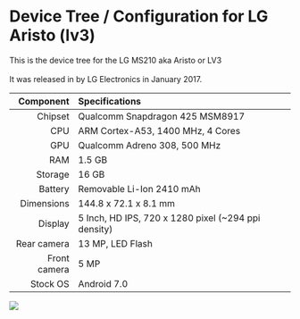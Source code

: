 # Device Tree / Configuration for LG Aristo (lv3)

This is the device tree for the LG MS210 aka Aristo or LV3
<br><br>It was released in by LG Electronics in January 2017.
<br>

| Component               | Specifications                                         |
|------------------------:|:-------------------------------------------------------|
| Chipset                 | Qualcomm Snapdragon 425 MSM8917                        |
| CPU                     | ARM Cortex-A53, 1400 MHz, 4 Cores                      |
| GPU                     | Qualcomm Adreno 308, 500 MHz                           |
| RAM                     | 1.5 GB                                                 |
| Storage                 | 16 GB                                                  |
| Battery                 | Removable Li-Ion 2410 mAh                              |
| Dimensions              | 144.8 x 72.1 x 8.1 mm                                  |
| Display                 | 5 Inch, HD IPS, 720 x 1280 pixel (~294 ppi density)    |
| Rear camera             | 13 MP, LED Flash                                       |
| Front camera            | 5 MP                                                   |
| Stock OS                | Android 7.0                                            |

<img src="https://images-na.ssl-images-amazon.com/images/I/71TzxEG-zrL._AC_SX679_.jpg">

